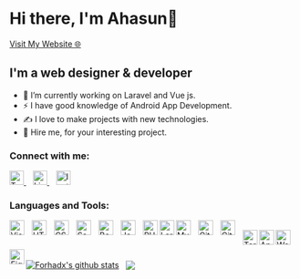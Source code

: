 # Hi there, I'm Ahasun👋 
<p align="left"><a href="http://ahasun180.000webhostapp.com/">Visit My Website 🌐</a></P>

<h2> I'm a <b>web designer & developer</b></h2>

- 🔭 I’m currently working on Laravel and Vue js.
- ⚡ I have good knowledge of Android App Development.
- ✍️ I love to make projects with new technologies.
- 💼 Hire me, for your interesting project.

### Connect with me:

<a href="https://twitter.com/md_ahasun">
  <img src="https://user-images.githubusercontent.com/33959275/167504467-17a690b6-5d1b-4be4-81c7-ba16d78ff83a.svg" alt='Twitter' height='25' >
</a>
&nbsp;&nbsp;
<a href="https://www.linkedin.com/in/ahasu-h/">
  <img src="https://user-images.githubusercontent.com/33959275/167505632-bc612310-8616-463b-b145-ac93b1aec404.svg" alt='Linkedin' height='25' > 
</a>
&nbsp;&nbsp;
<a href="https://www.linkedin.com/in/ahasu-h/">
  <img src="https://user-images.githubusercontent.com/33959275/167505643-087ebf86-bad9-4c11-bf4f-f5c99eadcce2.svg" alt='Instagram' height='25' > 
</a>

### Languages and Tools:

<img align="left" alt="Visual Studio Code" width="26px" src="https://cdn.jsdelivr.net/gh/devicons/devicon/icons/vscode/vscode-original.svg" style="padding-right:10px;" />&nbsp;
<img align="left" alt="HTML5" width="26px" src="https://cdn.jsdelivr.net/gh/devicons/devicon/icons/html5/html5-original.svg" style="padding-right:10px;" />
&nbsp;
<img align="left" alt="CSS3" width="26px" src="https://cdn.jsdelivr.net/gh/devicons/devicon/icons/css3/css3-original.svg" style="padding-right:10px;" />
&nbsp;
<img align="left" alt="Sass" width="26px" src="https://cdn.jsdelivr.net/gh/devicons/devicon/icons/sass/sass-original.svg" style="padding-right:10px;" />
&nbsp;
<img align="left" alt="Boostrap" width="26px" src="https://user-images.githubusercontent.com/33959275/167507534-74490ab9-cdcd-4dcd-8e8e-7872189fab32.svg" style="padding-right:10px;" />
&nbsp;
<img align="left" alt="JavaScript" width="26px" src="https://cdn.jsdelivr.net/gh/devicons/devicon/icons/javascript/javascript-original.svg" style="padding-right:10px;" />
&nbsp;
<img align="left" alt="PHP" width="26px" src="https://user-images.githubusercontent.com/33959275/167510634-31e478b9-4a44-49de-97d1-bb6c2cb78a7d.svg" />
&nbsp;
<img align="left" alt="Laravel" width="26px" src="https://user-images.githubusercontent.com/33959275/167510638-ac78fcde-6310-46de-8683-93862c7c97a5.svg" />
&nbsp;
<img align="left" alt="MySQL" width="26px" src="https://cdn.jsdelivr.net/gh/devicons/devicon/icons/mysql/mysql-original.svg" style="padding-right:10px;" />
&nbsp;
<img align="left" alt="Git" width="26px" src="https://cdn.jsdelivr.net/gh/devicons/devicon/icons/git/git-original.svg" style="padding-right:10px;" />
&nbsp;
<img align="left" alt="GitHub" width="26px" src="https://user-images.githubusercontent.com/33959275/167507979-4df76515-0cb0-43a0-a92a-30882ba06578.svg" style="padding-right:10px;" />
&nbsp;
<img align="left" alt="Terminal" width="26px" src="https://user-images.githubusercontent.com/33959275/167508653-f81a1a58-386c-4c7b-9f91-107cf5f84203.svg" />
&nbsp;
<img align="left" alt="Android" width="26px" src="https://user-images.githubusercontent.com/33959275/167510949-3473e72e-8086-4ee8-b617-0aff43352289.svg" />
&nbsp;
<img align="left" alt="WordPress" width="26px" src="https://user-images.githubusercontent.com/33959275/167510970-90308a57-155e-47e2-9a8d-5c8b8dc53be4.svg" />
&nbsp;
<img align="left" alt="Figma" width="26px" src="https://user-images.githubusercontent.com/33959275/167510965-55b9b940-4fc5-4c7f-b113-503725562cbe.svg" />
</br>
</br>
<a href="https://github.com/Ahasun-h/github-readme-stats"><img align="center" src="https://github-readme-stats.vercel.app/api?username=Ahasun-h&show_icons=true&include_all_commits=true&theme=dark&hide_border=true&hiding=stats" alt="Forhadx's github stats" /></a> &nbsp; <a href="https://github.com/Ahasun-h/github-readme-stats"><img align="center" src="https://github-readme-stats.vercel.app/api/top-langs/?username=Ahasun-h&layout=compact&theme=dark&hide_border=true" /></a>
